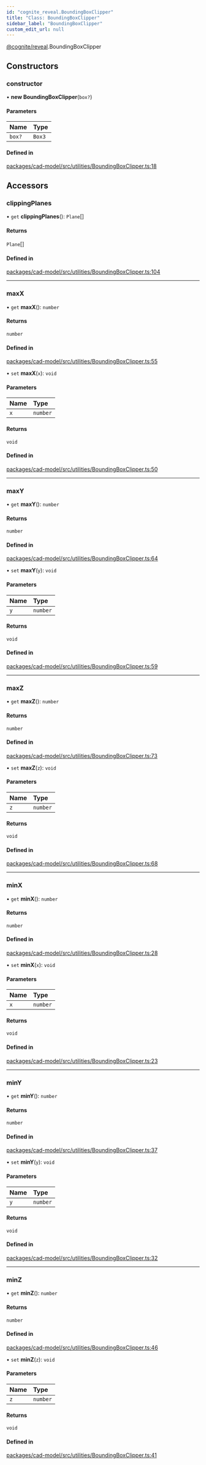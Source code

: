 ```yaml
---
id: "cognite_reveal.BoundingBoxClipper"
title: "Class: BoundingBoxClipper"
sidebar_label: "BoundingBoxClipper"
custom_edit_url: null
---
```


[@cognite/reveal](../modules/cognite_reveal.md).BoundingBoxClipper

## Constructors

### constructor

• **new BoundingBoxClipper**(`box?`)

#### Parameters

| Name | Type |
| :------ | :------ |
| `box?` | `Box3` |

#### Defined in

[packages/cad-model/src/utilities/BoundingBoxClipper.ts:18](https://github.com/cognitedata/reveal/blob/716e7443e/viewer/packages/cad-model/src/utilities/BoundingBoxClipper.ts#L18)

## Accessors

### clippingPlanes

• `get` **clippingPlanes**(): `Plane`[]

#### Returns

`Plane`[]

#### Defined in

[packages/cad-model/src/utilities/BoundingBoxClipper.ts:104](https://github.com/cognitedata/reveal/blob/716e7443e/viewer/packages/cad-model/src/utilities/BoundingBoxClipper.ts#L104)

___

### maxX

• `get` **maxX**(): `number`

#### Returns

`number`

#### Defined in

[packages/cad-model/src/utilities/BoundingBoxClipper.ts:55](https://github.com/cognitedata/reveal/blob/716e7443e/viewer/packages/cad-model/src/utilities/BoundingBoxClipper.ts#L55)

• `set` **maxX**(`x`): `void`

#### Parameters

| Name | Type |
| :------ | :------ |
| `x` | `number` |

#### Returns

`void`

#### Defined in

[packages/cad-model/src/utilities/BoundingBoxClipper.ts:50](https://github.com/cognitedata/reveal/blob/716e7443e/viewer/packages/cad-model/src/utilities/BoundingBoxClipper.ts#L50)

___

### maxY

• `get` **maxY**(): `number`

#### Returns

`number`

#### Defined in

[packages/cad-model/src/utilities/BoundingBoxClipper.ts:64](https://github.com/cognitedata/reveal/blob/716e7443e/viewer/packages/cad-model/src/utilities/BoundingBoxClipper.ts#L64)

• `set` **maxY**(`y`): `void`

#### Parameters

| Name | Type |
| :------ | :------ |
| `y` | `number` |

#### Returns

`void`

#### Defined in

[packages/cad-model/src/utilities/BoundingBoxClipper.ts:59](https://github.com/cognitedata/reveal/blob/716e7443e/viewer/packages/cad-model/src/utilities/BoundingBoxClipper.ts#L59)

___

### maxZ

• `get` **maxZ**(): `number`

#### Returns

`number`

#### Defined in

[packages/cad-model/src/utilities/BoundingBoxClipper.ts:73](https://github.com/cognitedata/reveal/blob/716e7443e/viewer/packages/cad-model/src/utilities/BoundingBoxClipper.ts#L73)

• `set` **maxZ**(`z`): `void`

#### Parameters

| Name | Type |
| :------ | :------ |
| `z` | `number` |

#### Returns

`void`

#### Defined in

[packages/cad-model/src/utilities/BoundingBoxClipper.ts:68](https://github.com/cognitedata/reveal/blob/716e7443e/viewer/packages/cad-model/src/utilities/BoundingBoxClipper.ts#L68)

___

### minX

• `get` **minX**(): `number`

#### Returns

`number`

#### Defined in

[packages/cad-model/src/utilities/BoundingBoxClipper.ts:28](https://github.com/cognitedata/reveal/blob/716e7443e/viewer/packages/cad-model/src/utilities/BoundingBoxClipper.ts#L28)

• `set` **minX**(`x`): `void`

#### Parameters

| Name | Type |
| :------ | :------ |
| `x` | `number` |

#### Returns

`void`

#### Defined in

[packages/cad-model/src/utilities/BoundingBoxClipper.ts:23](https://github.com/cognitedata/reveal/blob/716e7443e/viewer/packages/cad-model/src/utilities/BoundingBoxClipper.ts#L23)

___

### minY

• `get` **minY**(): `number`

#### Returns

`number`

#### Defined in

[packages/cad-model/src/utilities/BoundingBoxClipper.ts:37](https://github.com/cognitedata/reveal/blob/716e7443e/viewer/packages/cad-model/src/utilities/BoundingBoxClipper.ts#L37)

• `set` **minY**(`y`): `void`

#### Parameters

| Name | Type |
| :------ | :------ |
| `y` | `number` |

#### Returns

`void`

#### Defined in

[packages/cad-model/src/utilities/BoundingBoxClipper.ts:32](https://github.com/cognitedata/reveal/blob/716e7443e/viewer/packages/cad-model/src/utilities/BoundingBoxClipper.ts#L32)

___

### minZ

• `get` **minZ**(): `number`

#### Returns

`number`

#### Defined in

[packages/cad-model/src/utilities/BoundingBoxClipper.ts:46](https://github.com/cognitedata/reveal/blob/716e7443e/viewer/packages/cad-model/src/utilities/BoundingBoxClipper.ts#L46)

• `set` **minZ**(`z`): `void`

#### Parameters

| Name | Type |
| :------ | :------ |
| `z` | `number` |

#### Returns

`void`

#### Defined in

[packages/cad-model/src/utilities/BoundingBoxClipper.ts:41](https://github.com/cognitedata/reveal/blob/716e7443e/viewer/packages/cad-model/src/utilities/BoundingBoxClipper.ts#L41)
